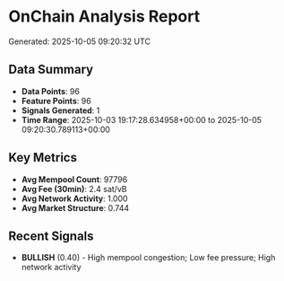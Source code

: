 # OnChain Analysis Report
Generated: 2025-10-05 09:20:32 UTC

## Data Summary
- **Data Points**: 96
- **Feature Points**: 96
- **Signals Generated**: 1
- **Time Range**: 2025-10-03 19:17:28.634958+00:00 to 2025-10-05 09:20:30.789113+00:00

## Key Metrics
- **Avg Mempool Count**: 97796
- **Avg Fee (30min)**: 2.4 sat/vB
- **Avg Network Activity**: 1.000
- **Avg Market Structure**: 0.744

## Recent Signals
- **BULLISH** (0.40) - High mempool congestion; Low fee pressure; High network activity
